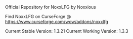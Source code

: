 Official Repository for NoxxLFG by Noxxious

Find NoxxLFG on CurseForge @ https://www.curseforge.com/wow/addons/noxxlfg

Current Stable Version: 1.3.21
Current Working Version: 1.3.3